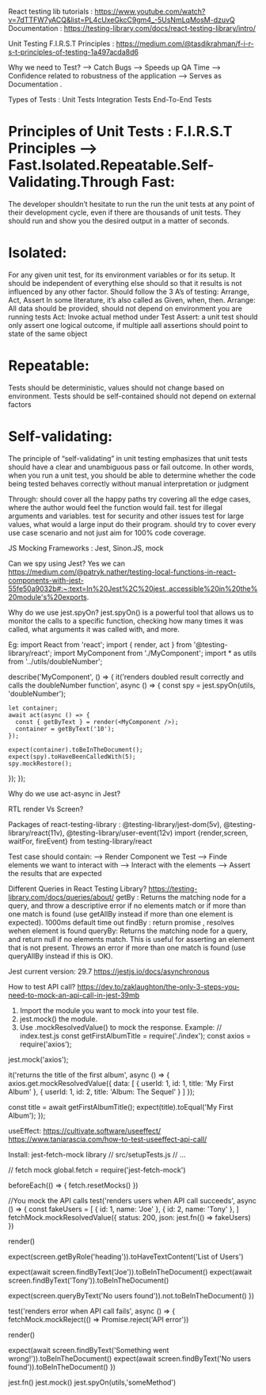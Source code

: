 React testing lib tutorials  : https://www.youtube.com/watch?v=7dTTFW7yACQ&list=PL4cUxeGkcC9gm4_-5UsNmLqMosM-dzuvQ
Documentation : https://testing-library.com/docs/react-testing-library/intro/

Unit Testing F.I.R.S.T Principles : https://medium.com/@tasdikrahman/f-i-r-s-t-principles-of-testing-1a497acda8d6

Why we need to Test?
--> Catch Bugs
--> Speeds up QA Time
--> Confidence related to robustness of the application
--> Serves as Documentation .

Types of Tests :
Unit Tests 
Integration Tests 
End-To-End Tests 

Principles of Unit Tests : F.I.R.S.T Principles
-->  Fast.Isolated.Repeatable.Self-Validating.Through
Fast: 
======
The developer shouldn’t hesitate to run the run the unit tests at any point of their development cycle, even if there are thousands of unit tests. They should run and show you the desired output in a matter of seconds.

Isolated: 
=========
For any given unit test, for its environment variables or for its setup. It should be independent of everything else should so that it results is not influenced by any other factor.
Should follow the 3 A’s of testing: Arrange, Act, Assert
In some literature, it’s also called as Given, when, then.
	Arrange: All data should be provided, should not depend on environment you are running tests 
	Act:  Invoke actual method under Test
	Assert: a unit test should only assert one logical outcome, if multiple aall assertions should point to state of the same object
	
Repeatable:
===========
Tests should be deterministic, values should not change based on environment. Tests should be self-contained should not depend on external factors

Self-validating:
================
The principle of “self-validating” in unit testing emphasizes that unit tests should have a clear and unambiguous pass or fail outcome. In other words, when you run a unit test, you should be able to determine whether the code being tested behaves correctly without manual interpretation or judgment

Through:
	should cover all the happy paths
	try covering all the edge cases, where the author would feel the function would fail.
	test for illegal arguments and variables.
	test for security and other issues
	test for large values, what would a large input do their program.
	should try to cover every use case scenario and not just aim for 100% code coverage.
 


JS Mocking Frameworks : Jest, Sinon.JS, mock 

Can we spy using Jest?
Yes we can https://medium.com/@patryk.nather/testing-local-functions-in-react-components-with-jest-55fe50a9032b#:~:text=In%20Jest%2C%20jest.,accessible%20in%20the%20module's%20exports.

Why do we use jest.spyOn?
jest.spyOn() is a powerful tool that allows us to monitor the calls to a specific function, checking how many times it was called, what arguments it was called with, and more.

Eg:
import React from 'react';
import { render, act } from '@testing-library/react';
import MyComponent from './MyComponent';
import * as utils from '../utils/doubleNumber';  

describe('MyComponent', () => {
  it('renders doubled result correctly and calls the doubleNumber function', async () => {
    const spy = jest.spyOn(utils, 'doubleNumber');  

    let container;
    await act(async () => {
      const { getByText } = render(<MyComponent />);
      container = getByText('10');
    });

    expect(container).toBeInTheDocument();
    expect(spy).toHaveBeenCalledWith(5);  
    spy.mockRestore(); 
  });
});

Why do we use act-async in Jest?

RTL render Vs Screen?

Packages of react-testing-library : @testing-library/jest-dom(5v), @testing-library/react(11v), @testing-library/user-event(12v)
import {render,screen, waitFor, fireEvent} from testing-library/react

Test case should contain:
--> Render Component we Test
--> Finde elements we want to interact with
--> Interact with the elements 
--> Assert the results that are expected 

Different Queries in React Testing Library?
https://testing-library.com/docs/queries/about/
getBy : Returns the matching node for a query, and throw a descriptive error if no elements match or if more than one match is found (use getAllBy instead if more than one element is expected). 1000ms default time out
findBy : return promise , resolves wehen element is found 
queryBy:  Returns the matching node for a query, and return null if no elements match. This is useful for asserting an element that is not present. Throws an error if more than one match is found (use queryAllBy instead if this is OK).

Jest current version: 29.7  https://jestjs.io/docs/asynchronous

How to test API call?
https://dev.to/zaklaughton/the-only-3-steps-you-need-to-mock-an-api-call-in-jest-39mb
1. Import the module you want to mock into your test file.
2. jest.mock() the module.
3. Use .mockResolvedValue(<mocked response>) to mock the response.
Example: 
// index.test.js
const getFirstAlbumTitle = require('./index');
const axios = require('axios');

jest.mock('axios');

it('returns the title of the first album', async () => {
  axios.get.mockResolvedValue({
    data: [
      {
        userId: 1,
        id: 1,
        title: 'My First Album'
      },
      {
        userId: 1,
        id: 2,
        title: 'Album: The Sequel'
      }
    ]
  });

  const title = await getFirstAlbumTitle();
  expect(title).toEqual('My First Album');
});


useEffect: https://cultivate.software/useeffect/
 https://www.taniarascia.com/how-to-test-useeffect-api-call/
 
 Install: jest-fetch-mock library
 // src/setupTests.js
// ...

// fetch mock
global.fetch = require('jest-fetch-mock')


beforeEach(() => {
  fetch.resetMocks()
})
 
 //You mock the API calls 
 test('renders users when API call succeeds', async () => {
  const fakeUsers = [
    { id: 1, name: 'Joe' },
    { id: 2, name: 'Tony' },
  ]
  fetchMock.mockResolvedValue({ status: 200, json: jest.fn(() => fakeUsers) })

  render(<App />)

  expect(screen.getByRole('heading')).toHaveTextContent('List of Users')

  expect(await screen.findByText('Joe')).toBeInTheDocument()
  expect(await screen.findByText('Tony')).toBeInTheDocument()

  expect(screen.queryByText('No users found')).not.toBeInTheDocument()
})
 
 
 
 test('renders error when API call fails', async () => {
  fetchMock.mockReject(() => Promise.reject('API error'))

  render(<App />)

  expect(await screen.findByText('Something went wrong!')).toBeInTheDocument()
  expect(await screen.findByText('No users found')).toBeInTheDocument()
})



jest.fn()
jest.mock()
jest.spyOn(utils,'someMethod')